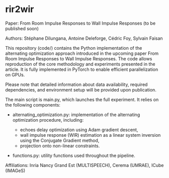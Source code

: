 # rir2wir

Paper: From Room Impulse Responses to Wall Impulse Responses (to be published soon)

Authors: Stéphane Dilungana, Antoine Deleforge, Cédric Foy, Sylvain Faisan

This repository (code/) contains the Python implementation of the alternating optimization approach introduced in the upcoming paper From Room Impulse Responses to Wall Impulse Responses. The code allows reproduction of the core methodology and experiments presented in the article. It is fully implemented in PyTorch to enable efficient parallelization on GPUs.

Please note that detailed information about data availability, required dependencies, and environment setup will be provided upon publication.

The main script is main.py, which launches the full experiment. It relies on the following components:

- alternating_optimization.py: implementation of the alternating optimization procedure, including:
  
    * echoes delay optimization using Adam gradient descent, 
    * wall impulse response (WIR) estimation as a linear system inversion using the Conjugate Gradient method, 
    * projection onto non-linear constraints.
      
- functions.py: utility functions used throughout the pipeline.
  
Affiliations: Inria Nancy Grand Est (MULTISPEECH), Cerema (UMRAE), ICube (IMAGeS)
